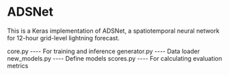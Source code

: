 # ADSNet

This is a Keras implementation of ADSNet, a spatiotemporal neural network for 12-hour grid-level lightning forecast.

core.py       ---- For training and inference
generator.py  ---- Data loader
new_models.py ---- Define models
scores.py     ---- For calculating evaluation metrics
